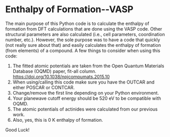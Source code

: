 # Enthalpy of Formation--VASP
The main purpose of this Python code is to calculate the enthalpy of formation from DFT calculations that are done using the VASP code.
Other structural parameters are also calculated (i.e., cell parameters, coordination number, etc.). However, the sole purpose was to
have a code that quickly (not really sure about that) and easily calculates the enthalpy of formation (from elements) of a compound.
A few things to consider when using this code:
  1. The fitted atomic potentials are taken from the Open Quantum Materials Database (OQMD) paper, fit-all column. https://doi.org/10.1038/npjcompumats.2015.10
  2. When using/calling this code make sure you have the OUTCAR and either POSCAR or CONTCAR.
  3. Change/remove the first line depending on your Python environment.
  4. Your planewave cutoff energy should be 520 eV to be compatible with OQMD.
  5. The atomic potentials of actinides were calculated from our previous work.
  6. Also, yes, this is 0 K enthalpy of formation.
  
Good Luck!
